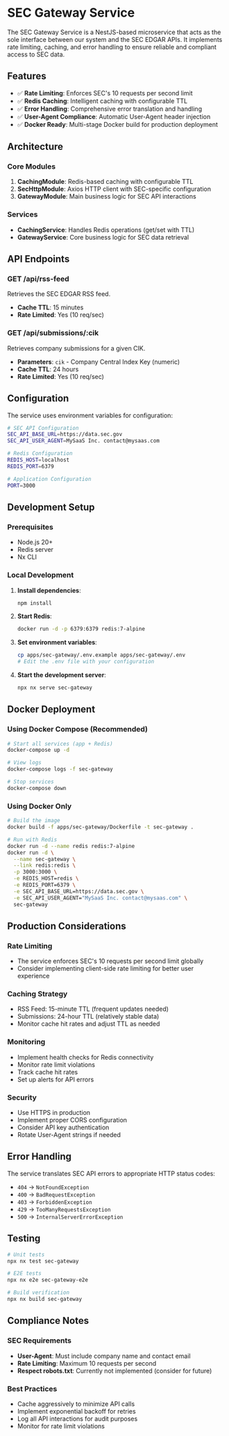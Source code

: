 # SEC Gateway Service

The SEC Gateway Service is a NestJS-based microservice that acts as the sole interface between our system and the SEC EDGAR APIs. It implements rate limiting, caching, and error handling to ensure reliable and compliant access to SEC data.

## Features

- ✅ **Rate Limiting**: Enforces SEC's 10 requests per second limit
- ✅ **Redis Caching**: Intelligent caching with configurable TTL
- ✅ **Error Handling**: Comprehensive error translation and handling
- ✅ **User-Agent Compliance**: Automatic User-Agent header injection
- ✅ **Docker Ready**: Multi-stage Docker build for production deployment

## Architecture

### Core Modules

1. **CachingModule**: Redis-based caching with configurable TTL
2. **SecHttpModule**: Axios HTTP client with SEC-specific configuration
3. **GatewayModule**: Main business logic for SEC API interactions

### Services

- **CachingService**: Handles Redis operations (get/set with TTL)
- **GatewayService**: Core business logic for SEC data retrieval

## API Endpoints

### GET /api/rss-feed

Retrieves the SEC EDGAR RSS feed.

- **Cache TTL**: 15 minutes
- **Rate Limited**: Yes (10 req/sec)

### GET /api/submissions/:cik

Retrieves company submissions for a given CIK.

- **Parameters**: `cik` - Company Central Index Key (numeric)
- **Cache TTL**: 24 hours
- **Rate Limited**: Yes (10 req/sec)

## Configuration

The service uses environment variables for configuration:

```bash
# SEC API Configuration
SEC_API_BASE_URL=https://data.sec.gov
SEC_API_USER_AGENT=MySaaS Inc. contact@mysaas.com

# Redis Configuration
REDIS_HOST=localhost
REDIS_PORT=6379

# Application Configuration
PORT=3000
```

## Development Setup

### Prerequisites

- Node.js 20+
- Redis server
- Nx CLI

### Local Development

1. **Install dependencies**:

   ```bash
   npm install
   ```

2. **Start Redis**:

   ```bash
   docker run -d -p 6379:6379 redis:7-alpine
   ```

3. **Set environment variables**:

   ```bash
   cp apps/sec-gateway/.env.example apps/sec-gateway/.env
   # Edit the .env file with your configuration
   ```

4. **Start the development server**:
   ```bash
   npx nx serve sec-gateway
   ```

## Docker Deployment

### Using Docker Compose (Recommended)

```bash
# Start all services (app + Redis)
docker-compose up -d

# View logs
docker-compose logs -f sec-gateway

# Stop services
docker-compose down
```

### Using Docker Only

```bash
# Build the image
docker build -f apps/sec-gateway/Dockerfile -t sec-gateway .

# Run with Redis
docker run -d --name redis redis:7-alpine
docker run -d \
  --name sec-gateway \
  --link redis:redis \
  -p 3000:3000 \
  -e REDIS_HOST=redis \
  -e REDIS_PORT=6379 \
  -e SEC_API_BASE_URL=https://data.sec.gov \
  -e SEC_API_USER_AGENT="MySaaS Inc. contact@mysaas.com" \
  sec-gateway
```

## Production Considerations

### Rate Limiting

- The service enforces SEC's 10 requests per second limit globally
- Consider implementing client-side rate limiting for better user experience

### Caching Strategy

- RSS Feed: 15-minute TTL (frequent updates needed)
- Submissions: 24-hour TTL (relatively stable data)
- Monitor cache hit rates and adjust TTL as needed

### Monitoring

- Implement health checks for Redis connectivity
- Monitor rate limit violations
- Track cache hit rates
- Set up alerts for API errors

### Security

- Use HTTPS in production
- Implement proper CORS configuration
- Consider API key authentication
- Rotate User-Agent strings if needed

## Error Handling

The service translates SEC API errors to appropriate HTTP status codes:

- `404` → `NotFoundException`
- `400` → `BadRequestException`
- `403` → `ForbiddenException`
- `429` → `TooManyRequestsException`
- `500` → `InternalServerErrorException`

## Testing

```bash
# Unit tests
npx nx test sec-gateway

# E2E tests
npx nx e2e sec-gateway-e2e

# Build verification
npx nx build sec-gateway
```

## Compliance Notes

### SEC Requirements

- **User-Agent**: Must include company name and contact email
- **Rate Limiting**: Maximum 10 requests per second
- **Respect robots.txt**: Currently not implemented (consider for future)

### Best Practices

- Cache aggressively to minimize API calls
- Implement exponential backoff for retries
- Log all API interactions for audit purposes
- Monitor for rate limit violations
